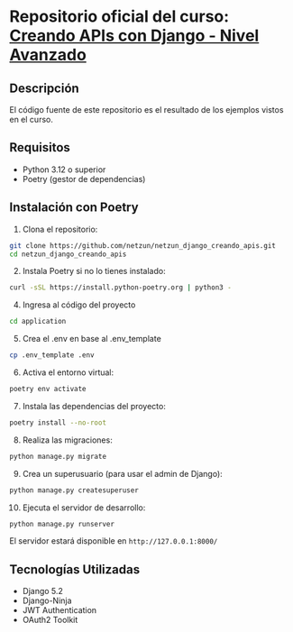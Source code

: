 # Repositorio oficial del curso: [Creando APIs con Django - Nivel Avanzado](https://netzun.com/cursos-online/creando-apis-django-nivel-avanzado?utm=carloalva)

## Descripción
El código fuente de este repositorio es el resultado de los ejemplos vistos en el curso.

## Requisitos
- Python 3.12 o superior
- Poetry (gestor de dependencias)

## Instalación con Poetry

1. Clona el repositorio:
```bash
git clone https://github.com/netzun/netzun_django_creando_apis.git
cd netzun_django_creando_apis
```

2. Instala Poetry si no lo tienes instalado:
```bash
curl -sSL https://install.python-poetry.org | python3 -
```

4. Ingresa al código del proyecto
```bash
cd application
```

5. Crea el .env en base al .env_template
```bash
cp .env_template .env
```

6. Activa el entorno virtual:
```bash
poetry env activate
```

7. Instala las dependencias del proyecto:
```bash
poetry install --no-root
```

8. Realiza las migraciones:
```bash
python manage.py migrate
```

9. Crea un superusuario (para usar el admin de Django):
```bash
python manage.py createsuperuser
```

10. Ejecuta el servidor de desarrollo:
```bash
python manage.py runserver
```

El servidor estará disponible en `http://127.0.0.1:8000/`


## Tecnologías Utilizadas
- Django 5.2
- Django-Ninja
- JWT Authentication
- OAuth2 Toolkit
